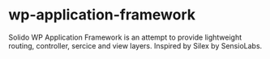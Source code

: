 # wp-application-framework

Solido WP Application Framework is an attempt to provide lightweight routing, controller, sercice and view layers. Inspired by Silex by SensioLabs.

